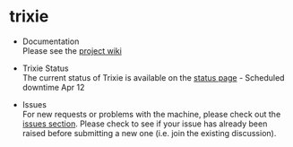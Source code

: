 # trixie
* Documentation<br>
Please see the [project wiki](https://github.com/ai4d-iasc/trixie/wiki)

* Trixie Status<br>
The current status of Trixie is available on the [status page](https://github.com/ai4d-iasc/trixie/wiki/Trixie-Status) - Scheduled downtime Apr 12

* Issues<br>
For new requests or problems with the machine, please check out the [issues section](https://github.com/ai4d-iasc/trixie/issues). Please check to see if your issue has already been raised before submitting a new one (i.e. join the existing discussion).
